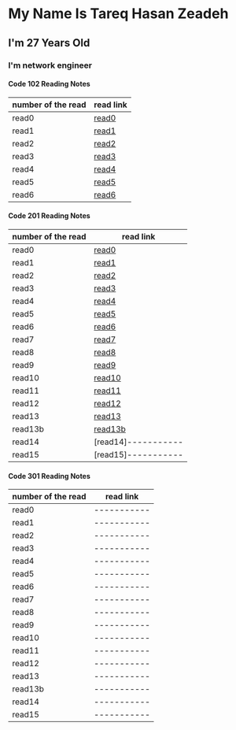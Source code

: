 # My Name Is Tareq Hasan Zeadeh
## I'm 27 Years Old
### I'm network engineer
#### Code 102 Reading Notes


| number of the read | read link |
| ----------- | ----------- |
| read0 | [read0](102/read01.md) |
| read1 | [read1](102/read02.md) |
| read2 | [read2](102/read03.md) |
| read3 | [read3](102/read04.md) |
| read4 | [read4](102/read05.md) |
| read5 | [read5](102/read06.md) |
| read6 | [read6](102/read07.md) |

#### Code 201 Reading Notes

| number of the read | read link |
| ----------- | ----------- |
| read0 | [read0](201/read00.md) |
| read1 | [read1](201/read01.md) |
| read2 | [read2](201/read02.md)  |
| read3 | [read3](201/read03.md) |
| read4 | [read4](201/read04.md)  |
| read5 | [read5](201/read05.md)  |
| read6 | [read6](201/read06.md)|
| read7 | [read7](201/read07.md)|
| read8 | [read8](201/read08.md) |
| read9 | [read9](201/read09.md)  |
| read10 | [read10](201/read10.md) |
| read11 | [read11](201/read11.md) |
| read12 | [read12](201/read12.md) |
| read13 | [read13](201/read13.md)|
| read13b | [read13b](201/read13b.md)|
| read14 | [read14]-----------  |
| read15 | [read15]-----------  |

#### Code 301 Reading Notes


| number of the read | read link |
| ----------- | ----------- |
| read0 |  -----------|
| read1 | ----------- |
| read2 | -----------  |
| read3 | ----------- |
| read4 | ----------- |
| read5 |----------- |
| read6 | -----------|
| read7 | -----------|
| read8 | ----------- |
| read9 | -----------  |
| read10 | ----------- |
| read11 | ----------- |
| read12 | -----------|
| read13 | -----------|
| read13b | -----------|
| read14 | -----------  |
| read15 | -----------  |
